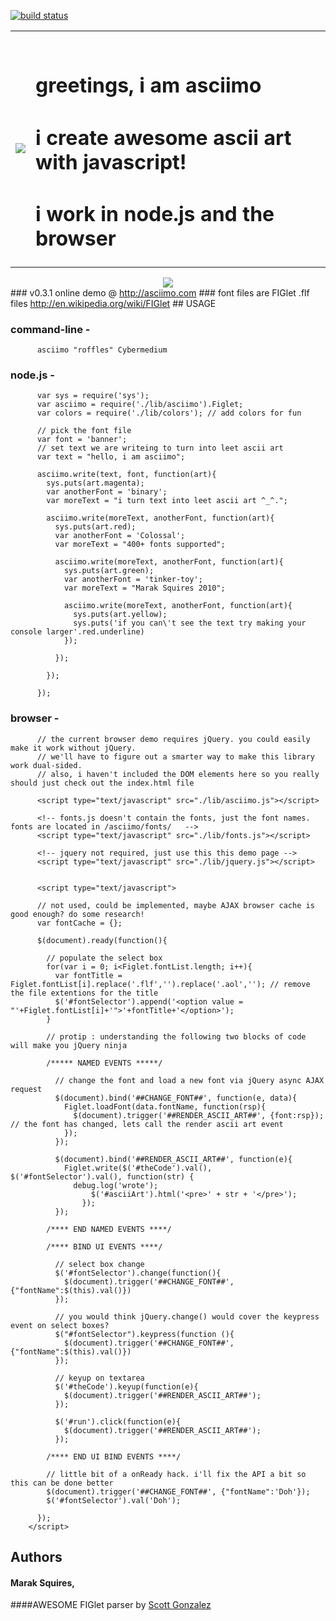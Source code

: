 [![build status](https://secure.travis-ci.org/Marak/asciimo.png)](http://travis-ci.org/Marak/asciimo)
<table>
  <tr valign = "middle">
    <td><img src = "http://imgur.com/kmbjB.png"/></td>
    <td>
      <br/>
      <h1>greetings, i am asciimo</h1>
      <h1>i create awesome ascii art with javascript!</h1>
      <h1>i work in node.js and the browser</h1>
    </td>    
  </tr>
</table>

<div align = "center"><img src = "http://i.imgur.com/CDKZc.png" border = "0"/></div>
### v0.3.1 online demo @ <a href = "http://asciimo.com" target = "_blank">http://asciimo.com</a>
### font files are FIGlet .flf files <a href = "http://en.wikipedia.org/wiki/FIGlet">http://en.wikipedia.org/wiki/FIGlet</a>
## USAGE

### command-line -
          asciimo "roffles" Cybermedium

### node.js - 
          var sys = require('sys');
          var asciimo = require('./lib/asciimo').Figlet;
          var colors = require('./lib/colors'); // add colors for fun

          // pick the font file
          var font = 'banner';
          // set text we are writeing to turn into leet ascii art
          var text = "hello, i am asciimo";

          asciimo.write(text, font, function(art){
            sys.puts(art.magenta);
            var anotherFont = 'binary';
            var moreText = "i turn text into leet ascii art ^_^.";

            asciimo.write(moreText, anotherFont, function(art){
              sys.puts(art.red);
              var anotherFont = 'Colossal';
              var moreText = "400+ fonts supported";

              asciimo.write(moreText, anotherFont, function(art){
                sys.puts(art.green);  
                var anotherFont = 'tinker-toy';
                var moreText = "Marak Squires 2010";

                asciimo.write(moreText, anotherFont, function(art){
                  sys.puts(art.yellow);  
                  sys.puts('if you can\'t see the text try making your console larger'.red.underline)
                });

              });

            });

          });

### browser - 

          // the current browser demo requires jQuery. you could easily make it work without jQuery.
          // we'll have to figure out a smarter way to make this library work dual-sided. 
          // also, i haven't included the DOM elements here so you really should just check out the index.html file

          <script type="text/javascript" src="./lib/asciimo.js"></script>

          <!-- fonts.js doesn't contain the fonts, just the font names. fonts are located in /asciimo/fonts/   -->
          <script type="text/javascript" src="./lib/fonts.js"></script>

          <!-- jquery not required, just use this this demo page -->
          <script type="text/javascript" src="./lib/jquery.js"></script>


          <script type="text/javascript">

          // not used, could be implemented, maybe AJAX browser cache is good enough? do some research!
          var fontCache = {};

          $(document).ready(function(){

            // populate the select box
            for(var i = 0; i<Figlet.fontList.length; i++){
              var fontTitle = Figlet.fontList[i].replace('.flf','').replace('.aol',''); // remove the file extentions for the title
              $('#fontSelector').append('<option value = "'+Figlet.fontList[i]+'">'+fontTitle+'</option>');
            }
    
            // protip : understanding the following two blocks of code will make you jQuery ninja
    
            /***** NAMED EVENTS *****/

              // change the font and load a new font via jQuery async AJAX request
              $(document).bind('##CHANGE_FONT##', function(e, data){
                Figlet.loadFont(data.fontName, function(rsp){
                  $(document).trigger('##RENDER_ASCII_ART##', {font:rsp}); // the font has changed, lets call the render ascii art event
                });
              });
  
              $(document).bind('##RENDER_ASCII_ART##', function(e){
                Figlet.write($('#theCode').val(), $('#fontSelector').val(), function(str) {
                  debug.log('wrote');
            		  $('#asciiArt').html('<pre>' + str + '</pre>');
            		});
              });

            /**** END NAMED EVENTS ****/

            /**** BIND UI EVENTS ****/

              // select box change
              $('#fontSelector').change(function(){
                $(document).trigger('##CHANGE_FONT##', {"fontName":$(this).val()})
              });
    
              // you would think jQuery.change() would cover the keypress event on select boxes? 
              $("#fontSelector").keypress(function (){
                $(document).trigger('##CHANGE_FONT##', {"fontName":$(this).val()})
              });

              // keyup on textarea
              $('#theCode').keyup(function(e){
                $(document).trigger('##RENDER_ASCII_ART##');
              });
    
              $('#run').click(function(e){
                $(document).trigger('##RENDER_ASCII_ART##');
              });

            /**** END UI BIND EVENTS ****/

            // little bit of a onReady hack. i'll fix the API a bit so this can be done better
            $(document).trigger('##CHANGE_FONT##', {"fontName":'Doh'});
            $('#fontSelector').val('Doh');

          });
        </script>


## Authors
#### Marak Squires, 
####AWESOME FIGlet parser by <a href = "http://github.com/scottgonzalez/figlet-js">Scott Gonzalez</a>
